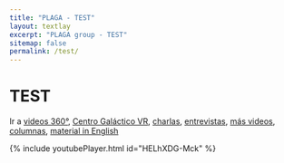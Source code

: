 ```yaml
---
title: "PLAGA - TEST"
layout: textlay
excerpt: "PLAGA group - TEST"
sitemap: false
permalink: /test/
---
```


# TEST

Ir a [videos 360°](#videos-360), [Centro Galáctico VR](#centro-galáctico-vr), [charlas](#charlas), [entrevistas](#entrevistas), [más videos](#más-videos), [columnas](#columnas), [material in English](/plaga/outreach)



{% include youtubePlayer.html id="HELhXDG-Mck" %}
